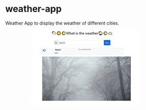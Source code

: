 # weather-app

Weather App to display the weather of different cities.
<p align="center">
  <img src="./Images/weatherapp.png" width="350" title="weather">
</p>

